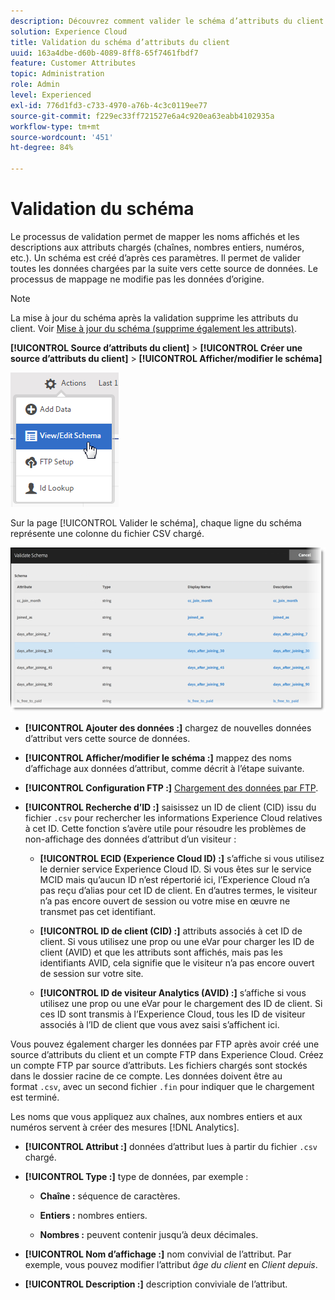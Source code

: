 ```yaml
---
description: Découvrez comment valider le schéma d’attributs du client dans Adobe Experience Cloud.
solution: Experience Cloud
title: Validation du schéma d’attributs du client
uuid: 163a4dbe-d60b-4089-8ff8-65f7461fbdf7
feature: Customer Attributes
topic: Administration
role: Admin
level: Experienced
exl-id: 776d1fd3-c733-4970-a76b-4c3c0119ee77
source-git-commit: f229ec33ff721527e6a4c920ea63eabb4102935a
workflow-type: tm+mt
source-wordcount: '451'
ht-degree: 84%

---
```


# Validation du schéma

Le processus de validation permet de mapper les noms affichés et les descriptions aux attributs chargés (chaînes, nombres entiers, numéros, etc.). Un schéma est créé d’après ces paramètres. Il permet de valider toutes les données chargées par la suite vers cette source de données. Le processus de mappage ne modifie pas les données d’origine.

>[!NOTE]
>
>La mise à jour du schéma après la validation supprime les attributs du client. Voir [Mise à jour du schéma (supprime également les attributs)](t-crs-usecase.md#task_6568898BB7C44A42ABFB86532B89063C).

**[!UICONTROL Source d’attributs du client]** > **[!UICONTROL Créer une source d’attributs du client]** > **[!UICONTROL Afficher/modifier le schéma]**

![Modification dʼun schéma](assets/view_edit_schema.png)

Sur la page [!UICONTROL Valider le schéma], chaque ligne du schéma représente une colonne du fichier CSV chargé.

![Page de validation du schéma dans Experience Cloud](assets/06_crs_usecase.png)

* **[!UICONTROL Ajouter des données :]** chargez de nouvelles données d’attribut vers cette source de données.

* **[!UICONTROL Afficher/modifier le schéma :]** mappez des noms d’affichage aux données d’attribut, comme décrit à l’étape suivante.

* **[!UICONTROL Configuration FTP :]** [Chargement des données par FTP](t-upload-attributes-ftp.md#task_591C3B6733424718A62453D2F8ADF73B).

* **[!UICONTROL Recherche d’ID :]** saisissez un ID de client (CID) issu du fichier `.csv` pour rechercher les informations Experience Cloud relatives à cet ID. Cette fonction s’avère utile pour résoudre les problèmes de non-affichage des données d’attribut d’un visiteur :

   * **[!UICONTROL ECID (Experience Cloud ID) :]** s’affiche si vous utilisez le dernier service Experience Cloud ID. Si vous êtes sur le service MCID mais qu’aucun ID n’est répertorié ici, l’Experience Cloud n’a pas reçu d’alias pour cet ID de client. En d’autres termes, le visiteur n’a pas encore ouvert de session ou votre mise en œuvre ne transmet pas cet identifiant.

   * **[!UICONTROL ID de client (CID) :]** attributs associés à cet ID de client. Si vous utilisez une prop ou une eVar pour charger les ID de client (AVID) et que les attributs sont affichés, mais pas les identifiants AVID, cela signifie que le visiteur n’a pas encore ouvert de session sur votre site.

   * **[!UICONTROL ID de visiteur Analytics (AVID) :]** s’affiche si vous utilisez une prop ou une eVar pour le chargement des ID de client. Si ces ID sont transmis à l’Experience Cloud, tous les ID de visiteur associés à l’ID de client que vous avez saisi s’affichent ici.

Vous pouvez également charger les données par FTP après avoir créé une source d’attributs du client et un compte FTP dans Experience Cloud. Créez un compte FTP par source d’attributs. Les fichiers chargés sont stockés dans le dossier racine de ce compte. Les données doivent être au format `.csv`, avec un second fichier `.fin` pour indiquer que le chargement est terminé.

Les noms que vous appliquez aux chaînes, aux nombres entiers et aux numéros servent à créer des mesures [!DNL Analytics].

* **[!UICONTROL Attribut :]** données d’attribut lues à partir du fichier `.csv` chargé.

* **[!UICONTROL Type :]** type de données, par exemple :

   * **Chaîne :** séquence de caractères.

   * **Entiers :** nombres entiers.

   * **Nombres :** peuvent contenir jusqu’à deux décimales.

* **[!UICONTROL Nom d’affichage :]** nom convivial de l’attribut. Par exemple, vous pouvez modifier l’attribut *âge du client* en *Client depuis*.

* **[!UICONTROL Description :]** description conviviale de l’attribut.
